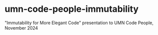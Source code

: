 # umn-code-people-immutability
"Immutability for More Elegant Code" presentation to UMN Code People, November 2024
